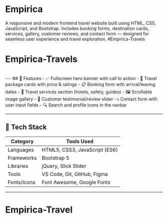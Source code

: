 # Empirica
A responsive and modern frontend travel website built using HTML, CSS, JavaScript, and Bootstrap. Includes booking forms, destination cards, services, gallery, customer reviews, and contact form — designed for seamless user experience and travel exploration.
#Empirica-Travels
# Empirica-Travels
<br>
---
## 🚀 Features
- ✅ Fullscreen hero banner with call to action
- 🧭 Travel package cards with price & ratings
- 📋 Booking form with arrival/leaving dates
- 🧳 Travel services section (hotels, safety, guides)
- 🖼️ Scrollable image gallery
- 💬 Customer testimonial/review slider
- 📞 Contact form with user input fields
- 🔍 Search and profile icons in the navbar

---
## 🧰 Tech Stack

| Category     | Tools Used |
|--------------|------------|
| Languages    | HTML5, CSS3, JavaScript (ES6) |
| Frameworks   | Bootstrap 5 |
| Libraries    | jQuery, Slick Slider |
| Tools        | VS Code, Git, GitHub, Figma |
| Fonts/Icons  | Font Awesome, Google Fonts |

---
# Empirica-Travel
